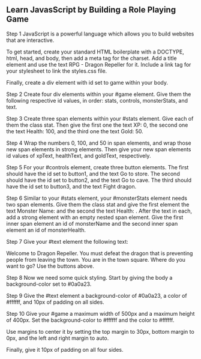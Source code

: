 ## Learn JavasScript by Building a Role Playing Game

Step 1
JavaScript is a powerful language which allows you to build websites that are interactive.

To get started, create your standard HTML boilerplate with a DOCTYPE, html, head, and body, then add a meta tag for the charset. Add a title element and use the text RPG - Dragon Repeller for it. Include a link tag for your stylesheet to link the styles.css file.

Finally, create a div element with id set to game within your body.

Step 2
Create four div elements within your #game element. Give them the following respective id values, in order: stats, controls, monsterStats, and text.

Step 3
Create three span elements within your #stats element. Give each of them the class stat. Then give the first one the text XP: 0, the second one the text Health: 100, and the third one the text Gold: 50.

Step 4
Wrap the numbers 0, 100, and 50 in span elements, and wrap those new span elements in strong elements. Then give your new span elements id values of xpText, healthText, and goldText, respectively.

Step 5
For your #controls element, create three button elements. The first should have the id set to button1, and the text Go to store. The second should have the id set to button2, and the text Go to cave. The third should have the id set to button3, and the text Fight dragon.

Step 6
Similar to your #stats element, your #monsterStats element needs two span elements. Give them the class stat and give the first element the text Monster Name: and the second the text Health: . After the text in each, add a strong element with an empty nested span element. Give the first inner span element an id of monsterName and the second inner span element an id of monsterHealth.

Step 7
Give your #text element the following text:

Welcome to Dragon Repeller. You must defeat the dragon that is preventing people from leaving the town. You are in the town square. Where do you want to go? Use the buttons above.

Step 8
Now we need some quick styling. Start by giving the body a background-color set to #0a0a23.

Step 9
Give the #text element a background-color of #0a0a23, a color of #ffffff, and 10px of padding on all sides.

Step 10
Give your #game a maximum width of 500px and a maximum height of 400px. Set the background-color to #ffffff and the color to #ffffff.

Use margins to center it by setting the top margin to 30px, bottom margin to 0px, and the left and right margin to auto.

Finally, give it 10px of padding on all four sides.